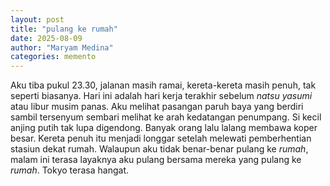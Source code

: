 ```yaml
---
layout: post
title: "pulang ke rumah"
date: 2025-08-09
author: "Maryam Medina"
categories: memento
---
```


Aku tiba pukul 23.30, jalanan masih ramai, kereta-kereta masih penuh, tak seperti biasanya. Hari ini adalah hari kerja terakhir sebelum *natsu yasumi* atau libur musim panas. Aku melihat pasangan paruh baya yang berdiri sambil tersenyum sembari melihat ke arah kedatangan penumpang. Si kecil anjing putih tak lupa digendong. Banyak orang lalu lalang membawa koper besar. Kereta penuh itu menjadi longgar setelah melewati pemberhentian stasiun dekat rumah. Walaupun aku tidak benar-benar pulang ke *rumah*, malam ini terasa layaknya aku pulang bersama mereka yang pulang ke *rumah*. Tokyo terasa hangat.<br>
